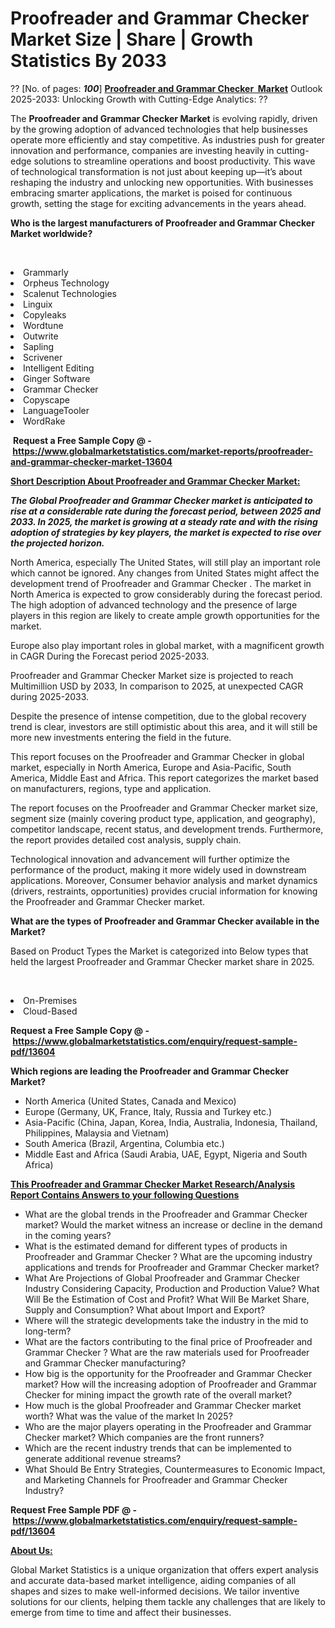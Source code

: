 <H1>Proofreader and Grammar Checker Market Size | Share | Growth Statistics By 2033</H1><p>?? [No. of pages:&nbsp;<strong><em>100</em></strong>]&nbsp;<strong><a href="https://www.globalmarketstatistics.com/market-reports/proofreader-and-grammar-checker-market-13604">Proofreader and Grammar Checker &nbsp;Market</a></strong>&nbsp;Outlook 2025-2033: Unlocking Growth with Cutting-Edge Analytics: ??</p><p>The <strong>Proofreader and Grammar Checker Market</strong> is evolving rapidly, driven by the growing adoption of advanced technologies that help businesses operate more efficiently and stay competitive. As industries push for greater innovation and performance, companies are investing heavily in cutting-edge solutions to streamline operations and boost productivity. This wave of technological transformation is not just about keeping up&mdash;it&rsquo;s about reshaping the industry and unlocking new opportunities. With businesses embracing smarter applications, the market is poised for continuous growth, setting the stage for exciting advancements in the years ahead.</p><p><strong>Who is the largest manufacturers of Proofreader and Grammar Checker Market worldwide?</strong></p><p>&nbsp;<li>Grammarly<li> Orpheus Technology<li> Scalenut Technologies<li> Linguix<li> Copyleaks<li> Wordtune<li> Outwrite<li> Sapling<li> Scrivener<li> Intelligent Editing<li> Ginger Software<li> Grammar Checker<li> Copyscape<li> LanguageTooler<li> WordRake</p><p>&nbsp;<strong>Request a Free Sample Copy @ -&nbsp;<a href="https://www.globalmarketstatistics.com/market-reports/proofreader-and-grammar-checker-market-13604">https://www.globalmarketstatistics.com/market-reports/proofreader-and-grammar-checker-market-13604</a></strong></p><p><strong><u>Short Description About Proofreader and Grammar Checker Market:</u></strong></p><p><strong><em>The Global Proofreader and Grammar Checker market is anticipated to rise at a considerable rate during the forecast period, between 2025 and 2033. In 2025, the market is growing at a steady rate and with the rising adoption of strategies by key players, the market is expected to rise over the projected horizon.</em></strong></p><p>North America, especially The United States, will still play an important role which cannot be ignored. Any changes from United States might affect the development trend of Proofreader and Grammar Checker . The market in North America is expected to grow considerably during the forecast period. The high adoption of advanced technology and the presence of large players in this region are likely to create ample growth opportunities for the market.</p><p>Europe also play important roles in global market, with a magnificent growth in CAGR During the Forecast period 2025-2033.</p><p>Proofreader and Grammar Checker Market size is projected to reach Multimillion USD by 2033, In comparison to 2025, at unexpected CAGR during 2025-2033.</p><p>Despite the presence of intense competition, due to the global recovery trend is clear, investors are still optimistic about this area, and it will still be more new investments entering the field in the future.</p><p>This report focuses on the Proofreader and Grammar Checker in global market, especially in North America, Europe and Asia-Pacific, South America, Middle East and Africa. This report categorizes the market based on manufacturers, regions, type and application.</p><p>The report focuses on the Proofreader and Grammar Checker market size, segment size (mainly covering product type, application, and geography), competitor landscape, recent status, and development trends. Furthermore, the report provides detailed cost analysis, supply chain.</p><p>Technological innovation and advancement will further optimize the performance of the product, making it more widely used in downstream applications. Moreover, Consumer behavior analysis and market dynamics (drivers, restraints, opportunities) provides crucial information for knowing the Proofreader and Grammar Checker market.</p><p><strong>What are the types of Proofreader and Grammar Checker available in the Market?</strong></p><p>Based on Product Types the Market is categorized into Below types that held the largest Proofreader and Grammar Checker market share in 2025.</p><p>&nbsp;<li>On-Premises<li> Cloud-Based&nbsp;</p><p><strong>Request a Free Sample Copy @ -&nbsp;<a href="https://www.globalmarketstatistics.com/enquiry/request-sample-pdf/13604">https://www.globalmarketstatistics.com/enquiry/request-sample-pdf/13604</a></strong></p><p><strong>Which regions are leading the Proofreader and Grammar Checker Market?</strong></p><ul><li>North America (United States, Canada and Mexico)</li><li>Europe (Germany, UK, France, Italy, Russia and Turkey etc.)</li><li>Asia-Pacific (China, Japan, Korea, India, Australia, Indonesia, Thailand, Philippines, Malaysia and Vietnam)</li><li>South America (Brazil, Argentina, Columbia etc.)</li><li>Middle East and Africa (Saudi Arabia, UAE, Egypt, Nigeria and South Africa)</li></ul><p><strong><u>This Proofreader and Grammar Checker Market Research/Analysis Report Contains Answers to your following Questions</u></strong></p><ul><li>What are the global trends in the Proofreader and Grammar Checker market? Would the market witness an increase or decline in the demand in the coming years?</li><li>What is the estimated demand for different types of products in Proofreader and Grammar Checker ? What are the upcoming industry applications and trends for Proofreader and Grammar Checker market?</li><li>What Are Projections of Global Proofreader and Grammar Checker Industry Considering Capacity, Production and Production Value? What Will Be the Estimation of Cost and Profit? What Will Be Market Share, Supply and Consumption? What about Import and Export?</li><li>Where will the strategic developments take the industry in the mid to long-term?</li><li>What are the factors contributing to the final price of Proofreader and Grammar Checker ? What are the raw materials used for Proofreader and Grammar Checker manufacturing?</li><li>How big is the opportunity for the Proofreader and Grammar Checker market? How will the increasing adoption of Proofreader and Grammar Checker for mining impact the growth rate of the overall market?</li><li>How much is the global Proofreader and Grammar Checker market worth? What was the value of the market In 2025?</li><li>Who are the major players operating in the Proofreader and Grammar Checker market? Which companies are the front runners?</li><li>Which are the recent industry trends that can be implemented to generate additional revenue streams?</li><li>What Should Be Entry Strategies, Countermeasures to Economic Impact, and Marketing Channels for Proofreader and Grammar Checker Industry?</li></ul><p><strong>Request Free Sample PDF @ -&nbsp;<a href="https://www.globalmarketstatistics.com/enquiry/request-sample-pdf/13604">https://www.globalmarketstatistics.com/enquiry/request-sample-pdf/13604</a></strong></p><p><strong><u>About Us:</u></strong></p><p>Global Market Statistics&nbsp;is a unique organization that offers expert analysis and accurate data-based market intelligence, aiding companies of all shapes and sizes to make well-informed decisions. We tailor inventive solutions for our clients, helping them tackle any challenges that are likely to emerge from time to time and affect their businesses.</p>
